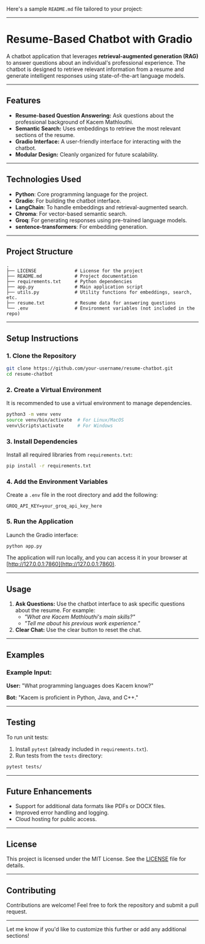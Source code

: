 Here's a sample `README.md` file tailored to your project:

---

# **Resume-Based Chatbot with Gradio**

A chatbot application that leverages **retrieval-augmented generation (RAG)** to answer questions about an individual's professional experience. The chatbot is designed to retrieve relevant information from a resume and generate intelligent responses using state-of-the-art language models.

---

## **Features**
- **Resume-based Question Answering:** Ask questions about the professional background of Kacem Mathlouthi.
- **Semantic Search:** Uses embeddings to retrieve the most relevant sections of the resume.
- **Gradio Interface:** A user-friendly interface for interacting with the chatbot.
- **Modular Design:** Cleanly organized for future scalability.

---

## **Technologies Used**
- **Python**: Core programming language for the project.
- **Gradio**: For building the chatbot interface.
- **LangChain**: To handle embeddings and retrieval-augmented search.
- **Chroma**: For vector-based semantic search.
- **Groq**: For generating responses using pre-trained language models.
- **sentence-transformers**: For embedding generation.

---

## **Project Structure**

```
.
├── LICENSE              # License for the project
├── README.md            # Project documentation
├── requirements.txt     # Python dependencies
├── app.py               # Main application script
├── utils.py             # Utility functions for embeddings, search, etc.
├── resume.txt           # Resume data for answering questions
└── .env                 # Environment variables (not included in the repo)
```

---

## **Setup Instructions**

### **1. Clone the Repository**
```bash
git clone https://github.com/your-username/resume-chatbot.git
cd resume-chatbot
```

### **2. Create a Virtual Environment**
It is recommended to use a virtual environment to manage dependencies.
```bash
python3 -m venv venv
source venv/bin/activate  # For Linux/MacOS
venv\Scripts\activate     # For Windows
```

### **3. Install Dependencies**
Install all required libraries from `requirements.txt`:
```bash
pip install -r requirements.txt
```

### **4. Add the Environment Variables**
Create a `.env` file in the root directory and add the following:
```
GROQ_API_KEY=your_groq_api_key_here
```

### **5. Run the Application**
Launch the Gradio interface:
```bash
python app.py
```
The application will run locally, and you can access it in your browser at [http://127.0.0.1:7860](http://127.0.0.1:7860).

---

## **Usage**
1. **Ask Questions:** Use the chatbot interface to ask specific questions about the resume. For example:
   - *"What are Kacem Mathlouthi's main skills?"*
   - *"Tell me about his previous work experience."*
2. **Clear Chat:** Use the clear button to reset the chat.

---

## **Examples**

### Example Input:
**User:** "What programming languages does Kacem know?"

**Bot:** "Kacem is proficient in Python, Java, and C++."

---

## **Testing**
To run unit tests:
1. Install `pytest` (already included in `requirements.txt`).
2. Run tests from the `tests` directory:
```bash
pytest tests/
```

---

## **Future Enhancements**
- Support for additional data formats like PDFs or DOCX files.
- Improved error handling and logging.
- Cloud hosting for public access.

---

## **License**
This project is licensed under the MIT License. See the [LICENSE](LICENSE) file for details.

---

## **Contributing**
Contributions are welcome! Feel free to fork the repository and submit a pull request.

---

Let me know if you'd like to customize this further or add any additional sections!